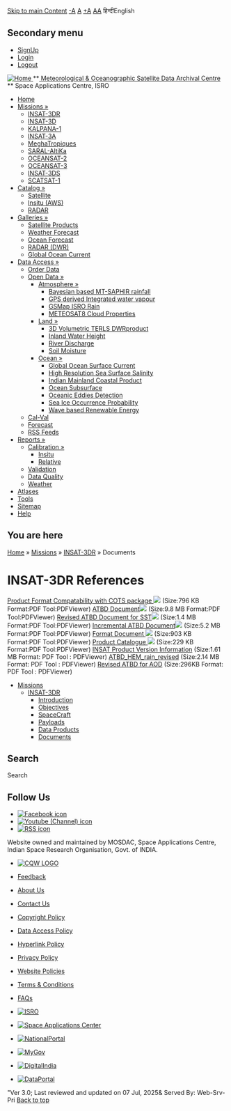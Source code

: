 [Skip to main Content](https://www.mosdac.gov.in/insat-3dr-references#main-content "Skip to main Content")
[-A](javascript:;) [A](javascript:;) [+A](javascript:;)
[A](javascript:drupalHighContrast.enableStyles\(\))[A](javascript:drupalHighContrast.disableStyles\(\))
हिन्दीEnglish
## Secondary menu
  * [SignUp](https://www.mosdac.gov.in/internal/registration)
  * [Login](https://www.mosdac.gov.in/internal/uops)
  * [Logout](https://www.mosdac.gov.in/internal/logout)

[ ![Home](https://www.mosdac.gov.in/sites/default/files/mosdac_small.png) ](https://www.mosdac.gov.in/ "Home")
**[ Meteorological & Oceanographic Satellite Data Archival Centre](https://www.mosdac.gov.in/ "Home") **
Space Applications Centre, ISRO 
  * [Home](https://www.mosdac.gov.in/)
  * [Missions »](https://www.mosdac.gov.in/insat-3dr-references)
    * [INSAT-3DR](https://www.mosdac.gov.in/insat-3dr)
    * [INSAT-3D](https://www.mosdac.gov.in/insat-3d)
    * [KALPANA-1](https://www.mosdac.gov.in/kalpana-1)
    * [INSAT-3A](https://www.mosdac.gov.in/insat-3a)
    * [MeghaTropiques](https://www.mosdac.gov.in/megha-tropiques)
    * [SARAL-AltiKa](https://www.mosdac.gov.in/saral-altika)
    * [OCEANSAT-2](https://www.mosdac.gov.in/oceansat-2)
    * [OCEANSAT-3](https://www.mosdac.gov.in/oceansat-3)
    * [INSAT-3DS](https://www.mosdac.gov.in/insat-3ds)
    * [SCATSAT-1](https://www.mosdac.gov.in/scatsat-1)
  * [Catalog »](https://www.mosdac.gov.in/insat-3dr-references)
    * [Satellite](https://www.mosdac.gov.in/internal/catalog-satellite)
    * [Insitu (AWS)](https://www.mosdac.gov.in/internal/catalog-insitu)
    * [RADAR](https://www.mosdac.gov.in/internal/catalog-radar)
  * [Galleries »](https://www.mosdac.gov.in/insat-3dr-references)
    * [Satellite Products](https://www.mosdac.gov.in/internal/gallery)
    * [Weather Forecast](https://www.mosdac.gov.in/internal/gallery/weather)
    * [Ocean Forecast](https://www.mosdac.gov.in/internal/gallery/ocean)
    * [RADAR (DWR)](https://www.mosdac.gov.in/internal/gallery/dwr)
    * [Global Ocean Current](https://www.mosdac.gov.in/internal/gallery/current)
  * [Data Access »](https://www.mosdac.gov.in/insat-3dr-references)
    * [Order Data](https://www.mosdac.gov.in/internal/uops)
    * [Open Data »](https://www.mosdac.gov.in/insat-3dr-references)
      * [Atmosphere »](https://www.mosdac.gov.in/insat-3dr-references)
        * [Bayesian based MT-SAPHIR rainfall](https://www.mosdac.gov.in/bayesian-based-mt-saphir-rainfall)
        * [GPS derived Integrated water vapour](https://www.mosdac.gov.in/gps-derived-integrated-water-vapour)
        * [GSMap ISRO Rain](https://www.mosdac.gov.in/gsmap-isro-rain)
        * [METEOSAT8 Cloud Properties](https://www.mosdac.gov.in/meteosat8-cloud-properties)
      * [Land »](https://www.mosdac.gov.in/insat-3dr-references)
        * [3D Volumetric TERLS DWRproduct](https://www.mosdac.gov.in/3d-volumetric-terls-dwrproduct)
        * [Inland Water Height](https://www.mosdac.gov.in/inland-water-height)
        * [River Discharge](https://www.mosdac.gov.in/river-discharge)
        * [Soil Moisture](https://www.mosdac.gov.in/soil-moisture-0)
      * [Ocean »](https://www.mosdac.gov.in/insat-3dr-references)
        * [Global Ocean Surface Current](https://www.mosdac.gov.in/global-ocean-surface-current)
        * [High Resolution Sea Surface Salinity](https://www.mosdac.gov.in/high-resolution-sea-surface-salinity)
        * [Indian Mainland Coastal Product](https://www.mosdac.gov.in/indian-mainland-coastal-product)
        * [Ocean Subsurface](https://www.mosdac.gov.in/ocean-subsurface)
        * [Oceanic Eddies Detection](https://www.mosdac.gov.in/oceanic-eddies-detection)
        * [Sea Ice Occurrence Probability](https://www.mosdac.gov.in/sea-ice-occurrence-probability)
        * [Wave based Renewable Energy](https://www.mosdac.gov.in/wave-based-renewable-energy)
    * [Cal-Val](https://www.mosdac.gov.in/internal/calval-data)
    * [Forecast](https://www.mosdac.gov.in/internal/forecast-menu)
    * [RSS Feeds](https://www.mosdac.gov.in/rss-feed "ISROCast")
  * [Reports »](https://www.mosdac.gov.in/insat-3dr-references)
    * [Calibration »](https://www.mosdac.gov.in/insat-3dr-references)
      * [Insitu](https://www.mosdac.gov.in/insitu)
      * [Relative](https://www.mosdac.gov.in/calibration-reports)
    * [Validation](https://www.mosdac.gov.in/validation-reports)
    * [Data Quality](https://www.mosdac.gov.in/data-quality)
    * [Weather](https://www.mosdac.gov.in/weather-reports)
  * [Atlases](https://www.mosdac.gov.in/atlases)
  * [Tools](https://www.mosdac.gov.in/tools)
  * [Sitemap](https://www.mosdac.gov.in/sitemap)
  * [Help](https://www.mosdac.gov.in/help)


## You are here
[Home](https://www.mosdac.gov.in/) » [Missions](https://www.mosdac.gov.in/insat-3dr-references) » [INSAT-3DR](https://www.mosdac.gov.in/insat-3dr) » Documents
# INSAT-3DR References
[Product Format Compatability with COTS package ![](https://www.mosdac.gov.in/images/PDF.gif)](https://www.mosdac.gov.in/docs/INSAT3D_COTS.pdf "The pdf file open in new window.") (Size:796 KB Format:PDF Tool:PDFViewer)
[ATBD Document![](https://www.mosdac.gov.in/images/PDF.gif)](https://www.mosdac.gov.in/docs/INSAT_3D_ATBD_MAY_2015.pdf "The pdf file open in new window.") (Size:9.8 MB Format:PDF Tool:PDFViewer)
[Revised ATBD Document for SST![](https://www.mosdac.gov.in/images/PDF.gif)](https://www.mosdac.gov.in/docs/ATBD_INSAT-3D_SST_REV_V1.1.pdf "The pdf file open in new window.") (Size:1.4 MB Format:PDF Tool:PDFViewer)
[Incremental ATBD Document![](https://www.mosdac.gov.in/images/PDF.gif)](https://www.mosdac.gov.in/docs/Incremental-ATBD-12Feb2020.pdf "The pdf file open in new window.") (Size:5.2 MB Format:PDF Tool:PDFViewer)
[Format Document ![](https://www.mosdac.gov.in/images/PDF.gif)](https://www.mosdac.gov.in/docs/INSAT3D_Products.pdf "The pdf file open in new window.") (Size:903 KB Format:PDF Tool:PDFViewer)
[Product Catalogue ![](https://www.mosdac.gov.in/images/PDF.gif)](https://www.mosdac.gov.in/docs/V1_INSAT3D_ProductTypes%20and%20ProcessingLevel.pdf "The pdf file open in new window.") (Size:229 KB Format:PDF Tool:PDFViewer)
[INSAT Product Version Information](https://www.mosdac.gov.in/docs/INSAT_Product_Version_information_V01.pdf) (Size:1.61 MB Format: PDF Tool : PDFViewer) 
[ATBD_HEM_rain_revised](https://www.mosdac.gov.in/docs/HEM_rain-revised-atbd.pdf) (Size:2.14 MB Format: PDF Tool : PDFViewer) 
[Revised ATBD for AOD](https://www.mosdac.gov.in/docs/INSAT_AOD_ATBD_revised.doc.pdf) (Size:296KB Format: PDF Tool : PDFViewer) 
  * [Missions](https://www.mosdac.gov.in/insat-3dr-references)
    * [INSAT-3DR](https://www.mosdac.gov.in/insat-3dr)
      * [Introduction](https://www.mosdac.gov.in/insat-3dr-introduction)
      * [Objectives](https://www.mosdac.gov.in/insat-3dr-objectives)
      * [SpaceCraft](https://www.mosdac.gov.in/insat-3dr-spacecraft)
      * [Payloads](https://www.mosdac.gov.in/insat-3dr-payloads)
      * [Data Products](https://www.mosdac.gov.in/internal/catalog-insat3dr)
      * [Documents](https://www.mosdac.gov.in/insat-3dr-references)


## Search
Search 
## Follow Us
  * [![Facebook icon](https://www.mosdac.gov.in/sites/all/modules/social_media_links/libraries/elegantthemes/PNG/facebook.png)](https://www.facebook.com/mosdac.sac.isro "Facebook")
  * [![Youtube \(Channel\) icon](https://www.mosdac.gov.in/sites/all/modules/social_media_links/libraries/elegantthemes/PNG/youtube.png)](http://www.youtube.com/channel/UCDVkai9WIgY2ZgrlF_08Yeg "Youtube \(Channel\)")
  * [![RSS icon](https://www.mosdac.gov.in/sites/all/modules/social_media_links/libraries/elegantthemes/PNG/rss.png)](https://www.mosdac.gov.in/rss.xml "RSS")


Website owned and maintained by MOSDAC, Space Applications Centre, Indian Space Research Organisation, Govt. of INDIA.
  * [![CQW LOGO](https://www.mosdac.gov.in/docs/cqw_logo.gif)](https://www.mosdac.gov.in/docs/STQC.pdf "Quality Certificate")


  * [Feedback](https://www.mosdac.gov.in/mosdac-feedback)
  * [About Us](https://www.mosdac.gov.in/about-us)
  * [Contact Us](https://www.mosdac.gov.in/contact-us)
  * [Copyright Policy](https://www.mosdac.gov.in/copyright-policy)
  * [Data Access Policy](https://www.mosdac.gov.in/data-access-policy)
  * [Hyperlink Policy](https://www.mosdac.gov.in/hyperlink-policy)
  * [Privacy Policy](https://www.mosdac.gov.in/privacy-policy)
  * [Website Policies](https://www.mosdac.gov.in/website-policies)
  * [Terms & Conditions](https://www.mosdac.gov.in/terms-conditions)
  * [FAQs](https://www.mosdac.gov.in/faq-page)


  * [![ISRO](https://www.mosdac.gov.in/sites/default/files/styles/thumbnail/public/logo-transparent.png?itok=IUS20l-w)](http://www.isro.gov.in)
  * [![Space Applications Center](https://www.mosdac.gov.in/sites/default/files/styles/thumbnail/public/saclogo.png?itok=_Jv4AuIn)](http://www.sac.gov.in)
  * [![NationalPortal](https://www.mosdac.gov.in/sites/default/files/styles/thumbnail/public/india-gov_0.png?itok=yssAPH3m)](http://www.india.gov.in)
  * [![MyGov](https://www.mosdac.gov.in/sites/default/files/styles/thumbnail/public/mygov_0.png?itok=Po-dzdT3)](http://mygov.in/)
  * [![DigitalIndia](https://www.mosdac.gov.in/sites/default/files/styles/thumbnail/public/digital-india_0.png?itok=ntlP7atE)](http://www.digitalindia.gov.in/)
  * [![DataPortal](https://www.mosdac.gov.in/sites/default/files/styles/thumbnail/public/data-gov.png?itok=qYA78FgB)](http://data.gov.in)


"Ver 3.0; Last reviewed and updated on 07 Jul, 2025& Served By: Web-Srv-Pri
[](https://www.mosdac.gov.in/insat-3dr-references "Previous")[](https://www.mosdac.gov.in/insat-3dr-references "Next")
[](https://www.mosdac.gov.in/insat-3dr-references)
[](https://www.mosdac.gov.in/insat-3dr-references "Previous")[](https://www.mosdac.gov.in/insat-3dr-references "Next")
[](https://www.mosdac.gov.in/insat-3dr-references "Close")[](https://www.mosdac.gov.in/insat-3dr-references)[](https://www.mosdac.gov.in/insat-3dr-references)[](https://www.mosdac.gov.in/insat-3dr-references "Pause Slideshow")[](https://www.mosdac.gov.in/insat-3dr-references "Play Slideshow")
[Back to top](https://www.mosdac.gov.in/insat-3dr-references#top)
